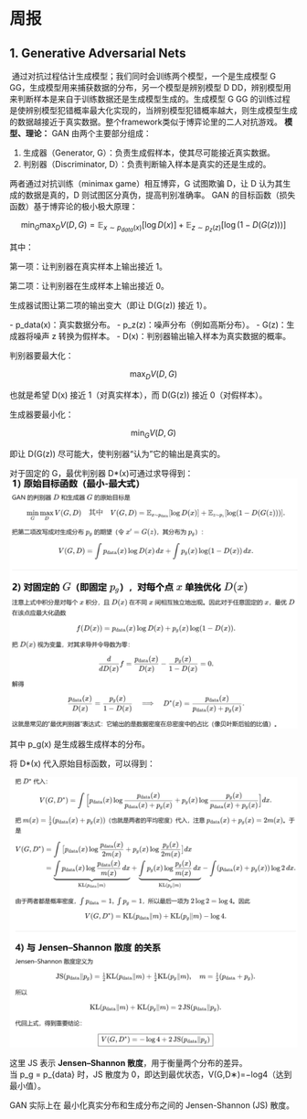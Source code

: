 # 周报  

## 1. Generative Adversarial Nets

​	通过对抗过程估计生成模型；我们同时会训练两个模型，一个是生成模型 G GG，生成模型用来捕获数据的分布，另一个模型是辨别模型 D DD，辨别模型用来判断样本是来自于训练数据还是生成模型生成的。生成模型 G GG 的训练过程是使辨别模型犯错概率最大化实现的，当辨别模型犯错概率越大，则生成模型生成的数据越接近于真实数据。整个framework类似于博弈论里的二人对抗游戏。
**模型、理论：**
GAN 由两个主要部分组成：

1. 生成器（Generator, G）：负责生成假样本，使其尽可能接近真实数据。
2. 判别器（Discriminator, D）：负责判断输入样本是真实的还是生成的。

两者通过对抗训练（minimax game）相互博弈，G 试图欺骗 D，让 D 认为其生成的数据是真的，D 则试图区分真伪，提高判别准确率。
GAN 的目标函数（损失函数）基于博弈论的极小极大原理：



$$
\min_G \max_D V(D, G) = \mathbb{E}_{x \sim p_{data}(x)} [\log D(x)] + \mathbb{E}_{z \sim p_z(z)} [\log (1 - D(G(z)))]
$$

其中：

第一项：让判别器在真实样本上输出接近 1。

第二项：让判别器在生成样本上输出接近 0。

生成器试图让第二项的输出变大（即让 D(G(z)) 接近 1）。

\- p_data(x)：真实数据分布。
\- p_z(z)：噪声分布（例如高斯分布）。
\- G(z)：生成器将噪声 z 转换为假样本。
\- D(x)：判别器输出输入样本为真实数据的概率。

判别器要最大化：

$$
\max_D V(D, G)
$$

也就是希望 D(x) 接近 1（对真实样本），而 D(G(z)) 接近 0（对假样本）。

生成器要最小化：

$$
\min_G V(D, G)
$$

即让 D(G(z)) 尽可能大，使判别器“认为”它的输出是真实的。

对于固定的 G，最优判别器 D*(x)可通过求导得到：![1](https://github.com/ZYJ-Group/cjh/blob/main/2025/10.16/1.png)

其中 p_g(x) 是生成器生成样本的分布。

将 D*(x) 代入原始目标函数，可以得到：

![2](https://github.com/ZYJ-Group/cjh/blob/main/2025/10.16/2.png)

这里 JS 表示 **Jensen–Shannon 散度**，用于衡量两个分布的差异。  
当 p_g = p_{data} 时，JS 散度为 0，即达到最优状态，V(G,D∗)=−log4（达到最小值）。

GAN 实际上在 最小化真实分布和生成分布之间的 Jensen-Shannon (JS) 散度。










